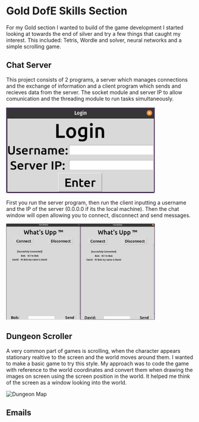 # Gold DofE Skills Section 

For my Gold section I wanted to build of the game development I started looking at towards the end of silver and try a few things that caught my interest. This included: Tetris, Wordle and solver, neural networks and a simple scrolling game.

## Chat Server

This project consists of 2 programs, a server which manages connections and the exchange of information and a client program which sends and recieves data from the server. The socket module and server IP to allow comunication and the threading module to run tasks simultaneously.

<img src="Chat_Server/login.png" alt="Login Window" width="400px">

First you run the server program, then run the client inputting a username and the IP of the server (0.0.0.0 if its the local machine). Then the chat window will open allowing you to connect, disconnect and send messages.

<img src="Chat_Server/multipleClients.png" alt="Login Window" width="400px">



## Dungeon Scroller

A very common part of games is scrolling, when the character appears stationary realtive to the screen and the world moves around them. I wanted to make a basic game to try this style. My approach was to code the game with reference to the world coordinates and convert them when drawing the images on screen using the screen position in the world. It helped me think of the screen as a window looking into the world.

<img src="Dungeon_Scroller/scrollingGame.png" alt="Dungeon Map" width="400px">



## Emails


